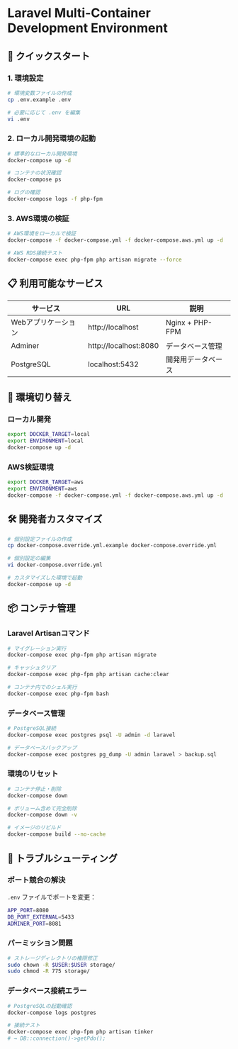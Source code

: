 # Laravel Multi-Container Development Environment

## 🚀 クイックスタート

### 1. 環境設定
```bash
# 環境変数ファイルの作成
cp .env.example .env

# 必要に応じて .env を編集
vi .env
```

### 2. ローカル開発環境の起動
```bash
# 標準的なローカル開発環境
docker-compose up -d

# コンテナの状況確認
docker-compose ps

# ログの確認
docker-compose logs -f php-fpm
```

### 3. AWS環境の検証
```bash
# AWS環境をローカルで検証
docker-compose -f docker-compose.yml -f docker-compose.aws.yml up -d

# AWS RDS接続テスト
docker-compose exec php-fpm php artisan migrate --force
```

## 📋 利用可能なサービス

| サービス | URL | 説明 |
|---------|-----|------|
| Webアプリケーション | http://localhost | Nginx + PHP-FPM |
| Adminer | http://localhost:8080 | データベース管理 |
| PostgreSQL | localhost:5432 | 開発用データベース |

## 🔧 環境切り替え

### ローカル開発
```bash
export DOCKER_TARGET=local
export ENVIRONMENT=local
docker-compose up -d
```

### AWS検証環境
```bash
export DOCKER_TARGET=aws
export ENVIRONMENT=aws
docker-compose -f docker-compose.yml -f docker-compose.aws.yml up -d
```

## 🛠️ 開発者カスタマイズ

```bash
# 個別設定ファイルの作成
cp docker-compose.override.yml.example docker-compose.override.yml

# 個別設定の編集
vi docker-compose.override.yml

# カスタマイズした環境で起動
docker-compose up -d
```

## 📦 コンテナ管理

### Laravel Artisanコマンド
```bash
# マイグレーション実行
docker-compose exec php-fpm php artisan migrate

# キャッシュクリア
docker-compose exec php-fpm php artisan cache:clear

# コンテナ内でのシェル実行
docker-compose exec php-fpm bash
```

### データベース管理
```bash
# PostgreSQL接続
docker-compose exec postgres psql -U admin -d laravel

# データベースバックアップ
docker-compose exec postgres pg_dump -U admin laravel > backup.sql
```

### 環境のリセット
```bash
# コンテナ停止・削除
docker-compose down

# ボリューム含めて完全削除
docker-compose down -v

# イメージのリビルド
docker-compose build --no-cache
```

## 🔧 トラブルシューティング

### ポート競合の解決
`.env` ファイルでポートを変更：
```bash
APP_PORT=8080
DB_PORT_EXTERNAL=5433
ADMINER_PORT=8081
```

### パーミッション問題
```bash
# ストレージディレクトリの権限修正
sudo chown -R $USER:$USER storage/
sudo chmod -R 775 storage/
```

### データベース接続エラー
```bash
# PostgreSQLの起動確認
docker-compose logs postgres

# 接続テスト
docker-compose exec php-fpm php artisan tinker
# → DB::connection()->getPdo();
```
